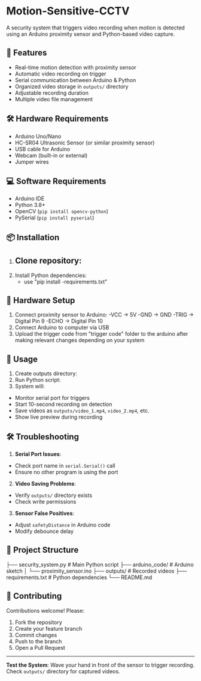 # Motion-Sensitive-CCTV

A security system that triggers video recording when motion is detected using an Arduino proximity sensor and Python-based video capture.

## 🌟 Features
- Real-time motion detection with proximity sensor
- Automatic video recording on trigger
- Serial communication between Arduino & Python
- Organized video storage in `outputs/` directory
- Adjustable recording duration
- Multiple video file management

## 🛠 Hardware Requirements
- Arduino Uno/Nano
- HC-SR04 Ultrasonic Sensor (or similar proximity sensor)
- USB cable for Arduino
- Webcam (built-in or external)
- Jumper wires

## 💻 Software Requirements
- Arduino IDE
- Python 3.8+
- OpenCV (`pip install opencv-python`)
- PySerial (`pip install pyserial`)

## 📦 Installation
1. Clone repository:
   -
3. Install Python dependencies:
   - use "pip install -requirements.txt"

## 🔌 Hardware Setup
1. Connect proximity sensor to Arduino:
   -VCC → 5V
   -GND → GND
   -TRIG → Digital Pin 9
   -ECHO → Digital Pin 10
2. Connect Arduino to computer via USB
3. Upload the trigger code from "trigger code" folder to the arduino after making relevant changes depending on your system

## 🚀 Usage
1. Create outputs directory:
2. Run Python script:
3. System will:
- Monitor serial port for triggers
- Start 10-second recording on detection
- Save videos as `outputs/video_1.mp4`, `video_2.mp4`, etc.
- Show live preview during recording

## 🛠 Troubleshooting
1. **Serial Port Issues**:
- Check port name in `serial.Serial()` call
- Ensure no other program is using the port
2. **Video Saving Problems**:
- Verify `outputs/` directory exists
- Check write permissions
3. **Sensor False Positives**:
- Adjust `safetyDistance` in Arduino code
- Modify debounce delay

## 📂 Project Structure

├── security_system.py # Main Python script
├── arduino_code/ # Arduino sketch
│ └── proximity_sensor.ino
├── outputs/ # Recorded videos
├── requirements.txt # Python dependencies
└── README.md

## 🤝 Contributing
Contributions welcome! Please:
1. Fork the repository
2. Create your feature branch
3. Commit changes
4. Push to the branch
5. Open a Pull Request

---

**Test the System**: Wave your hand in front of the sensor to trigger recording. Check `outputs/` directory for captured videos.





